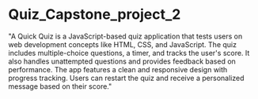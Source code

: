 # Quiz_Capstone_project_2
"A Quick Quiz is a JavaScript-based quiz application that tests users on web development concepts like HTML, CSS, and JavaScript. The quiz includes multiple-choice questions, a timer, and tracks the user's score. It also handles unattempted questions and provides feedback based on performance. The app features a clean and responsive design with progress tracking. Users can restart the quiz and receive a personalized message based on their score."
